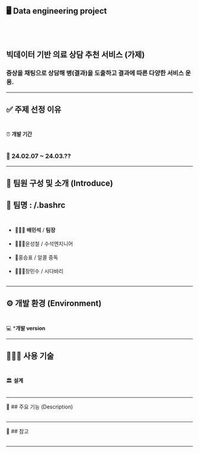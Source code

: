 🖥️ **Data engineering project**
-------------------------
<br><br>
## 빅데이터 기반 의료 상담 추천 서비스 (가제)
### 증상을 채팅으로 상담해 병(결과)을 도출하고 결과에 따른 다양한 서비스 운용.
-------------------------

✅ **주제 선정 이유**
<br><br>
--------------------------
⏰ **개발 기간**
<br><br>
### 📅 24.02.07 ~ 24.03.??

--------------------------
## 👥 **팀원** 구성 및 소개 (Introduce)

👭 **팀명** : /.bashrc
<br><br>
---------------------------
- 🤷🏻‍♂️ **배민석** / **팀장** 
<br><br>
- 💁🏻‍♂️윤성철 / 수석엔지니어
<br><br>
- 🍺홍승표 / 알콜 중독
<br><br>
- 💇🏻‍♂️장민수 / 시다바리
<br><br>
-------------------------
⚙️ **개발 환경** (Environment)
<br><br>
-------------------------
💻 ***개발 version**

---------------------------
👨🏻‍💻 **사용 기술** 
<br><br>
---------------------------
🏛️ **설계**
<br><br>

---------------------------

📌 ## 주요 기능 (Description)
<br><br>

---------------------------
🔗  ## 참고 
<br><br>

---------------------------




